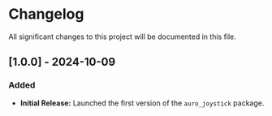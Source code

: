 # Changelog

All significant changes to this project will be documented in this file.

## [1.0.0] - 2024-10-09

### Added

- **Initial Release:** Launched the first version of the `auro_joystick` package.
